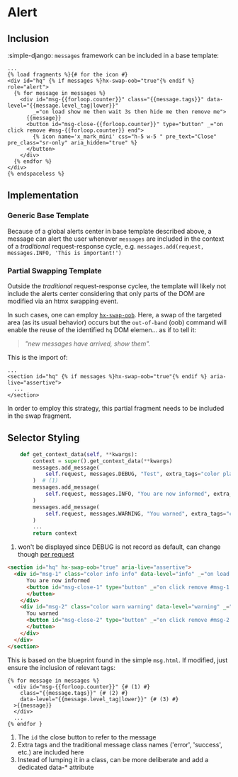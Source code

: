 # Alert

## Inclusion

:simple-django: `messages` framework can be included in a base template:

```jinja title="hq = DOM element id in base.html" linenums="1" hl_lines="4"
...
{% load fragments %}{# for the icon #}
<div id="hq" {% if messages %}hx-swap-oob="true"{% endif %} role="alert">
  {% for message in messages %}
    <div id="msg-{{forloop.counter}}" class="{{message.tags}}" data-level="{{message.level_tag|lower}}"
        _="on load show me then wait 3s then hide me then remove me">
      {{message}}
      <button id="msg-close-{{forloop.counter}}" type="button" _="on click remove #msg-{{forloop.counter}} end">
        {% icon name='x_mark_mini' css="h-5 w-5 " pre_text="Close" pre_class="sr-only" aria_hidden="true" %}
      </button>
    </div>
  {% endfor %}
</div>
{% endspaceless %}
```

## Implementation

### Generic Base Template

Because of a global alerts center in base template described above, a message can alert the user whenever `messages` are included in the context of a _traditional_ request-response cycle, e.g. `messages.add(request, messages.INFO, 'This is important!')`

### Partial Swapping Template

Outside the _traditional_ request-response cyclee, the template will likely not include the alerts center considering that only parts of the DOM are modified via an htmx swapping event.

In such cases, one can employ [`hx-swap-oob`](https://htmx.org/attributes/hx-swap-oob/). Here, a swap of the targeted area (as its usual behavior) occurs but the `out-of-band` (oob) command will enable the reuse of the identified `hq` DOM elemen... as if to tell it:

> _"new messages have arrived, show them"._

This is the import of:

```jinja title="Add this to the swapping template" linenums="1" hl_lines="2"
...
<section id="hq" {% if messages %}hx-swap-oob="true"{% endif %} aria-live="assertive">
  ...
</section>
```

In order to employ this strategy, this partial fragment needs to be included in the swap fragment.

## Selector Styling

```py title="Typical Django view to add messages uses missing.style's color tags"
    def get_context_data(self, **kwargs):
        context = super().get_context_data(**kwargs)
        messages.add_message(
            self.request, messages.DEBUG, "Test", extra_tags="color plain"
        )  # (1)
        messages.add_message(
            self.request, messages.INFO, "You are now informed", extra_tags="color info"
        )
        messages.add_message(
            self.request, messages.WARNING, "You warned", extra_tags="color warn"
        )
        ...
        return context
```

1. won't be displayed since DEBUG is not record as default, can change though [per request](https://docs.djangoproject.com/en/dev/ref/contrib/messages/#changing-the-minimum-recorded-level-per-request)

```html title="Resulting html fragments"
<section id="hq" hx-swap-oob="true" aria-live="assertive">
  <div id="msg-1" class="color info info" data-level="info" _="on load show me ">
      You are now informed
      <button id="msg-close-1" type="button" _="on click remove #msg-1 end"><span class="sr-only">Close</span><svg aria-hidden="true">...</svg>
      </button>
    </div>
    <div id="msg-2" class="color warn warning" data-level="warning" _="on load show me ">
      You warned
      <button id="msg-close-2" type="button" _="on click remove #msg-2 end"><<span class="sr-only">Close</span><svg aria-hidden="true">...</svg>
      </button>
    </div>
  </div>
</section>
```

This is based on the blueprint found in the simple `msg.html`. If modified, just ensure the inclusion of relevant tags:

```jinja title="Selectors to use" linenums="1" hl_lines="3 4"
{% for message in messages %}
  <div id="msg-{{forloop.counter}}" {# (1) #}
    class="{{message.tags}}" {# (2) #}
    data-level="{{message.level_tag|lower}}" {# (3) #}
  >{{message}}
  </div>
  ...
{% endfor }
```

1. The `id` the close button to refer to the message
2. Extra tags and the traditional message class names ('error', 'success', etc.) are included here
3. Instead of lumping it in a class, can be more deliberate and add a dedicated data-* attribute
